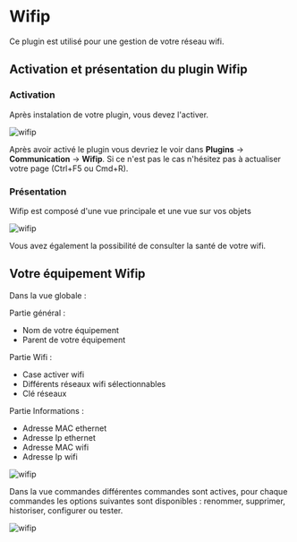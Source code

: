 # Wifip
Ce plugin est utilisé pour une gestion de votre réseau wifi.

## Activation et présentation du plugin Wifip
### Activation
Après instalation de votre plugin, vous devez l'activer.

![wifip](/../images/activation.png)

Après avoir activé le plugin vous devriez le voir dans  **Plugins** → **Communication** → **Wifip**. Si ce n'est pas le cas n'hésitez pas à actualiser votre page (Ctrl+F5 ou Cmd+R).

### Présentation

Wifip est composé d'une vue principale et une vue sur vos objets

![wifip](/../images/bases.png)

Vous avez également la possibilité de consulter la santé de votre wifi.

## Votre équipement Wifip

Dans la vue globale :

Partie général :

* Nom de votre équipement
* Parent de votre équipement

Partie Wifi :

* Case activer wifi
* Différents réseaux wifi sélectionnables
* Clé réseaux

Partie Informations :

* Adresse MAC ethernet
* Adresse Ip ethernet
* Adresse MAC wifi
* Adresse Ip wifi

![wifip](/../images/equipement.png)

Dans la vue commandes différentes commandes sont actives, pour chaque commandes les options suivantes sont disponibles : renommer, supprimer, historiser, configurer ou tester.

![wifip](/../images/commande.png)
